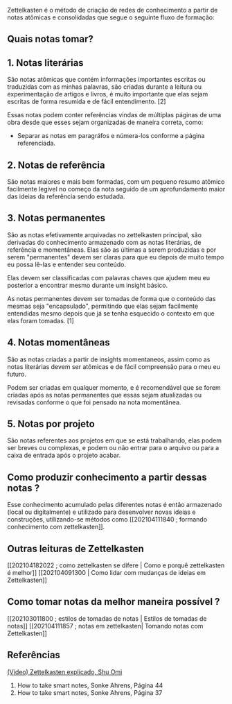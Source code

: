 Zettelkasten é o método de criação de redes de conhecimento a partir de notas atômicas e consolidadas que segue o seguinte fluxo de formação:

## Quais notas tomar?

## 1. Notas literárias
São notas atômicas que contém informações importantes escritas ou traduzidas com as minhas palavras, são criadas durante a leitura ou experimentação de artigos e livros, é muito importante que elas sejam escritas de forma resumida e de fácil entendimento. [2]

Essas notas podem conter referências vindas de múltiplas páginas de uma obra desde que esses sejam organizadas de maneira correta, como:
- Separar as notas em paragráfos e númera-los conforme a página referenciada.

## 2. Notas de referência
São notas maiores e mais bem formadas, com um pequeno resumo atômico facilmente legivel no começo da nota seguido de um aprofundamento maior das ideias da referência sendo estudada.

## 3. Notas permanentes
São as notas efetivamente arquivadas no zettelkasten principal, são derivadas do conhecimento armazenado com as notas literárias, de referência e momentâneas. Elas são as últimas a serem produzidas e por serem "permanentes" devem ser claras para que eu depois de muito tempo eu possa lê-las e entender seu conteúdo.

Elas devem ser classificadas com palavras chaves que ajudem meu eu posterior a encontrar mesmo durante um insight básico.

As notas permanentes devem ser tomadas de forma que o conteúdo das mesmas seja "encapsulado", permitindo que elas sejam facilmente entendidas mesmo depois que já se tenha esquecido o contexto em que elas foram tomadas. [1]

## 4. Notas momentâneas
São as notas criadas a partir de insights momentaneos, assim como as notas literárias devem ser atômicas e de fácil compreensão para o meu eu futuro.

Podem ser criadas em qualquer momento, e é recomendável que se forem criadas após as notas permanentes que essas sejam atualizadas ou revisadas conforme o que foi pensado na nota momentânea.

## 5. Notas por projeto
São notas referentes aos projetos em que se está trabalhando, elas podem ser breves ou complexas, e podem ou não entrar para o arquivo ou para  a caixa de entrada após o projeto acabar.

## Como produzir conhecimento a partir dessas notas ?
Esse conhecimento acumulado pelas diferentes notas é então armazenado (local ou digitalmente) e utilizado para desenvolver novas ideias e construções, utilizando-se métodos como [[202104111840 ; formando conhecimento com zettelkasten]].

## Outras leituras de Zettelkasten
[[202104182022 ; como zettelkasten se difere | Como e porquê zettelkasten é melhor]]
[[202104091300 | Como lidar com mudanças de ideias em Zettelkasten]]

## Como tomar notas da melhor maneira possível ?
[[202103011800 ; estilos de tomadas de notas | Estilos de tomadas de notas]]
[[202104111857 ; notas em zettelkasten| Tomando notas com Zettelkasten]]

## Referências
[(Video) Zettelkasten explicado, Shu Omi](https://www.youtube.com/watch?v=rOSZOCoqOo8)

1. How to take smart notes, Sonke Ahrens, Página 44
2. How to take smart notes, Sonke Ahrens, Página 37


